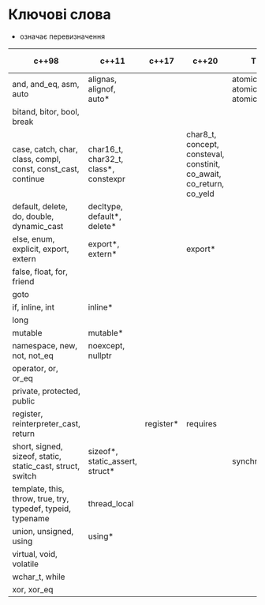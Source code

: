 # Ключові слова

* означає перевизначення

c++98 | c++11 | c++17 | c++20 | TM TC | reflection TC
--|--|--|---|---|---
and, and_eq, asm, auto|alignas, alignof, auto*|||atomic_cancel, atomic_commit, atomic_noexcept|
bitand, bitor, bool, break |||||
case, catch, char, class, compl, const, const_cast, continue|char16_t, char32_t, class*, constexpr||char8_t, concept, consteval, constinit, co_await, co_return, co_yeld||
default, delete, do, double, dynamic_cast|decltype, default*, delete*||||
else, enum, explicit, export, extern|export*, extern*||export*||
false, float, for, friend|||||
goto|||||
if, inline, int|inline*||||
long|||||
mutable|mutable*||||
namespace, new, not, not_eq|noexcept, nullptr||||
operator, or, or_eq|||||
private, protected, public|||||
register, reinterpreter_cast, return||register*|requires||reflexpr
short, signed, sizeof, static, static_cast, struct, switch|sizeof*, static_assert, struct*|||synchronized|
template, this, throw, true, try, typedef, typeid, typename|thread_local||||
union, unsigned, using|using*||||
virtual, void, volatile|||||
wchar_t, while|||||
xor, xor_eq|||||





